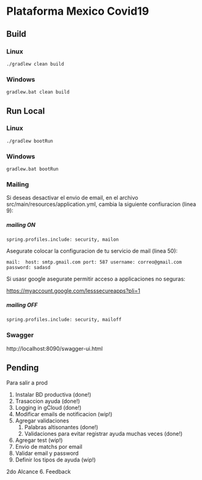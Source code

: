 # Plataforma Mexico Covid19

## Build

### Linux
`./gradlew clean build`

### Windows
`gradlew.bat clean build`

## Run Local

### Linux
`./gradlew bootRun`

### Windows
`gradlew.bat bootRun`

### Mailing

Si deseas desactivar el envio de email, en el archivo src/main/resources/application.yml, cambia la siguiente confiuracion (linea 9):

##### mailing ON
`spring.profiles.include: security, mailon`

Asegurate colocar la configuracion de tu servicio de mail (linea 50):

`mail: 
  host: smtp.gmail.com
  port: 587
  username: correo@gmail.com
  password: sadasd`
  
Si usasr google asegurate permitir acceso a applicaciones no seguras:

https://myaccount.google.com/lesssecureapps?pli=1

##### mailing OFF
`spring.profiles.include: security, mailoff`


### Swagger
http://localhost:8090/swagger-ui.html

## Pending
Para salir a prod
1. Instalar BD productiva (done!) 
2. Trasaccion ayuda (done!)
3. Logging in gCloud (done!)
4. Modificar emails de notificacion (wip!)
5. Agregar validaciones
    1. Palabras altisonantes (done!)
    2. Validaciones para evitar registrar ayuda muchas veces (done!)
6. Agregar test (wip!)
7. Envio de matchs por email
8. Validar email y password
9. Definir los tipos de ayuda (wip!)

2do Alcance
6. Feedback
